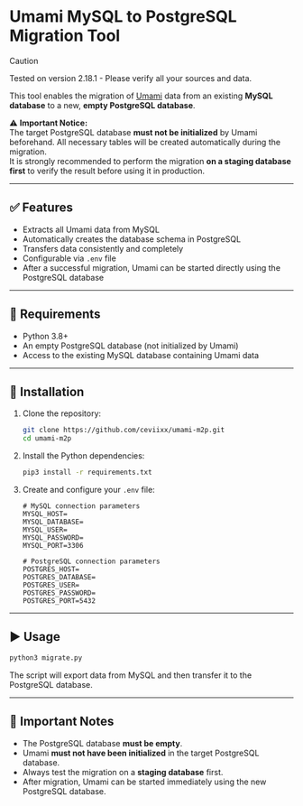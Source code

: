 
# Umami MySQL to PostgreSQL Migration Tool


> [!CAUTION]
> Tested on version 2.18.1 - Please verify all your sources and data.

This tool enables the migration of [Umami](https://github.com/umami-software/umami) data from an existing **MySQL database** to a new, **empty PostgreSQL database**.

⚠️ **Important Notice:**  
The target PostgreSQL database **must not be initialized** by Umami beforehand. All necessary tables will be created automatically during the migration.  
It is strongly recommended to perform the migration **on a staging database first** to verify the result before using it in production.

---

## ✅ Features

- Extracts all Umami data from MySQL
- Automatically creates the database schema in PostgreSQL
- Transfers data consistently and completely
- Configurable via `.env` file
- After a successful migration, Umami can be started directly using the PostgreSQL database

---

## 🔧 Requirements

- Python 3.8+
- An empty PostgreSQL database (not initialized by Umami)
- Access to the existing MySQL database containing Umami data

---

## 🚀 Installation
1. Clone the repository:
   ```bash
   git clone https://github.com/ceviixx/umami-m2p.git
   cd umami-m2p
   ```

2. Install the Python dependencies:
   ```bash
   pip3 install -r requirements.txt
   ```

3. Create and configure your `.env` file:

   ```env
   # MySQL connection parameters
   MYSQL_HOST=
   MYSQL_DATABASE=
   MYSQL_USER=
   MYSQL_PASSWORD=
   MYSQL_PORT=3306

   # PostgreSQL connection parameters
   POSTGRES_HOST=
   POSTGRES_DATABASE=
   POSTGRES_USER=
   POSTGRES_PASSWORD=
   POSTGRES_PORT=5432
   ```

---

## ▶️ Usage

```bash
python3 migrate.py
```

The script will export data from MySQL and then transfer it to the PostgreSQL database.

---

## 🛑 Important Notes
- The PostgreSQL database **must be empty**.
- Umami **must not have been initialized** in the target PostgreSQL database.
- Always test the migration on a **staging database** first.
- After migration, Umami can be started immediately using the new PostgreSQL database.

